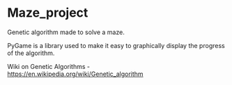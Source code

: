 # Maze_project

Genetic algorithm made to solve a maze.

PyGame is a library used to make it easy to graphically display the progress of the algorithm.

Wiki on Genetic Algorithms - https://en.wikipedia.org/wiki/Genetic_algorithm

